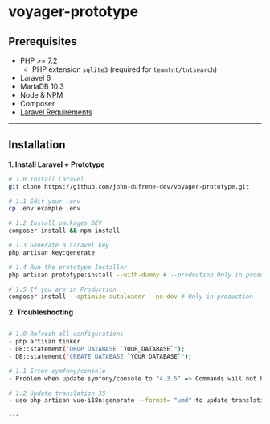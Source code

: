# voyager-prototype

## Prerequisites

- PHP >= 7.2
    - PHP extension `sqlite3` (required for `teamtnt/tntsearch`)
- Laravel 6
- MariaDB 10.3
- Node & NPM
- Composer
- [Laravel Requirements](https://laravel.com/docs/installation)

---

## Installation

__1. Install Laravel + Prototype__

```bash
# 1.0 Install Laravel
git clone https://github.com/john-dufrene-dev/voyager-prototype.git

# 1.1 Edit your .env
cp .env.example .env

# 1.2 Install packages DEV
composer install && npm install

# 1.3 Generate a Laravel key
php artisan key:generate

# 1.4 Run the prototype Installer
php artisan prototype:install --with-dummy # --production Only in production

# 1.5 If you are in Production
composer install --optimize-autoloader --no-dev # Only in production

```

__2. Troubleshooting__

```bash

# 1.0 Refresh all configurations
- php artisan tinker
- DB::statement("DROP DATABASE `YOUR_DATABASE`");
- DB::statement("CREATE DATABASE `YOUR_DATABASE`");

# 1.1 Error symfony/console
- Problem when update symfony/console to "4.3.5" => Commands will not be correctly executed, use exec() instead of new Process()

# 1.2 Update translation JS
- use php artisan vue-i18n:generate --format= "umd" to update translation JS 

---
